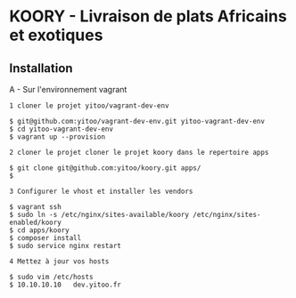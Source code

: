 KOORY - Livraison de plats Africains et exotiques
=================================================

Installation
------------
A - Sur l'environnement vagrant

    1 cloner le projet yitoo/vagrant-dev-env
    
```shell
$ git@github.com:yitoo/vagrant-dev-env.git yitoo-vagrant-dev-env
$ cd yitoo-vagrant-dev-env
$ vagrant up --provision
```

    2 cloner le projet cloner le projet koory dans le repertoire apps
    
```shell
$ git clone git@github.com:yitoo/koory.git apps/
$
```
    3 Configurer le vhost et installer les vendors
    
```shell
$ vagrant ssh
$ sudo ln -s /etc/nginx/sites-available/koory /etc/nginx/sites-enabled/koory
$ cd apps/koory
$ composer install
$ sudo service nginx restart
```

    4 Mettez à jour vos hosts
    
```shell
$ sudo vim /etc/hosts
$ 10.10.10.10   dev.yitoo.fr
```

